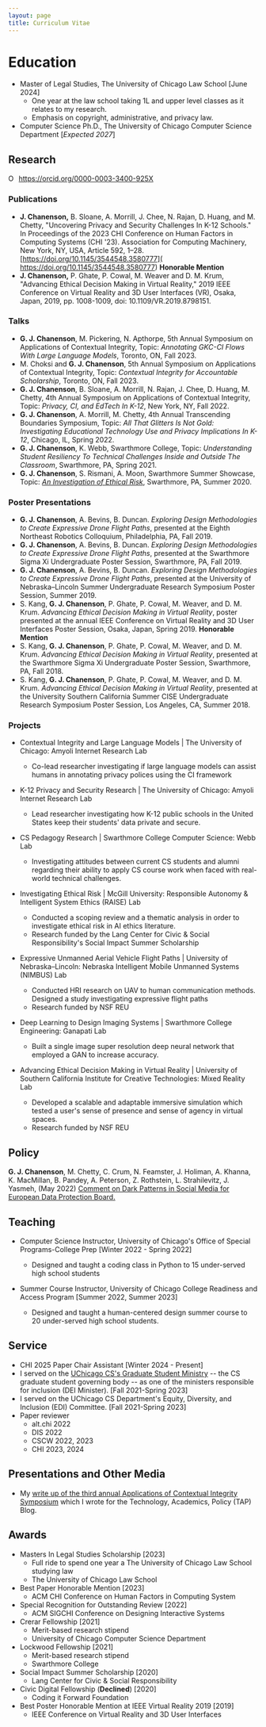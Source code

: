 ```yaml
---
layout: page
title: Curriculum Vitae 
---
```


# Education 

- Master of Legal Studies, The University of Chicago Law School [June 2024]
  - One year at the law school taking 1L and upper level classes as it relates to my research.
  - Emphasis on copyright, administrative, and privacy law.
- Computer Science Ph.D., The University of Chicago Computer Science Department [*Expected 2027*]



## Research 

<div itemscope itemtype="https://schema.org/Person"><a itemprop="sameAs" content="https://orcid.org/0000-0003-3400-925X" href="https://orcid.org/0000-0003-3400-925X" target="orcid.widget" rel="me noopener noreferrer" style="vertical-align:top;"><img src="https://orcid.org/sites/default/files/images/orcid_16x16.png" style="width:1em;margin-right:.5em;" alt="ORCID iD icon">https://orcid.org/0000-0003-3400-925X</a></div>

### Publications 

*  **J. Chanenson,** B. Sloane,  A. Morrill, J. Chee, N. Rajan, D. Huang,  and M. Chetty, "Uncovering Privacy and Security Challenges In K-12  Schools." In Proceedings of the 2023 CHI Conference on Human Factors in Computing Systems (CHI '23). Association for Computing Machinery, New York, NY, USA, Article 592, 1–28. [https://doi.org/10.1145/3544548.3580777]( https://doi.org/10.1145/3544548.3580777) **Honorable Mention**
*  **J. Chanenson,** P. Ghate, P. Cowal, M. Weaver and D. M. Krum, "Advancing Ethical Decision Making in Virtual Reality," 2019 IEEE Conference on Virtual Reality and 3D User Interfaces (VR), Osaka, Japan, 2019, pp. 1008-1009, doi: 10.1109/VR.2019.8798151.


### Talks
* **G. J. Chanenson**, M. Pickering, N. Apthorpe, 5th Annual Symposium on Applications of Contextual Integrity, Topic: *Annotating GKC-CI Flows With Large Language Models*, Toronto, ON, Fall 2023.
* M. Choksi and **G. J. Chanenson**, 5th Annual Symposium on Applications of Contextual Integrity, Topic: *Contextual Integrity for Accountable Scholarship*, Toronto, ON, Fall 2023.
* **G. J. Chanenson**, B. Sloane, A. Morrill, N. Rajan, J. Chee, D. Huang, M. Chetty, 4th Annual Symposium on Applications of Contextual Integrity, Topic: *Privacy, CI, and EdTech In K-12*, New York, NY, Fall 2022.
* **G. J. Chanenson**, A. Morrill, M. Chetty, 4th Annual Transcending Boundaries Symposium, Topic: *All That Glitters Is Not Gold: Investigating Educational Technology Use and Privacy Implications In K-12*, Chicago, IL, Spring 2022.
* **G. J. Chanenson**, K. Webb, Swarthmore College, Topic: *Understanding Student Resiliency To Technical Challenges Inside and Outside The Classroom*, Swarthmore, PA, Spring 2021.
* **G. J. Chanenson**, S. Rismani, A. Moon, Swarthmore Summer Showcase, Topic: [*An Investigation of Ethical Risk*](https://www.youtube.com/embed/1vlUv7Xr8hA), Swarthmore, PA, Summer 2020.

### Poster Presentations 

* **G. J. Chanenson**, A. Bevins, B. Duncan. *Exploring Design Methodologies to Create Expressive Drone Flight Paths*, presented at the Eighth Northeast Robotics Colloquium, Philadelphia, PA, Fall 2019.
* **G. J. Chanenson**, A. Bevins, B. Duncan. *Exploring Design Methodologies to Create Expressive Drone Flight Paths*, presented at the Swarthmore Sigma Xi Undergraduate Poster Session, Swarthmore, PA, Fall 2019.
* **G. J. Chanenson**, A. Bevins, B. Duncan. *Exploring Design Methodologies to Create Expressive Drone Flight Paths*, presented at the University of Nebraska–Lincoln Summer Undergraduate Research Symposium Poster Session, Summer 2019.
* S. Kang, **G. J. Chanenson**, P. Ghate, P. Cowal, M. Weaver, and D. M. Krum. *Advancing Ethical Decision Making in Virtual Reality*, poster presented at the annual IEEE Conference on Virtual Reality and 3D User Interfaces Poster Session, Osaka, Japan, Spring 2019. **Honorable Mention**
* S. Kang, **G. J. Chanenson**, P. Ghate, P. Cowal, M. Weaver, and D. M. Krum. *Advancing Ethical Decision Making in Virtual Reality*, presented at the Swarthmore Sigma Xi Undergraduate Poster Session, Swarthmore, PA, Fall 2018.
* S. Kang, **G. J. Chanenson**, P. Ghate, P. Cowal, M. Weaver, and D. M. Krum. *Advancing Ethical Decision Making in Virtual Reality*, presented at the University Southern California Summer CISE Undergraduate Research Symposium Poster Session, Los Angeles, CA, Summer 2018.

### Projects

* Contextual Integrity and Large Language Models \| The University of Chicago: Amyoli Internet Research Lab
  * Co-lead researcher investigating if large language models can assist humans in annotating privacy polices using the CI framework

* K-12 Privacy and Security Research \| The University of Chicago: Amyoli Internet Research Lab
  * Lead researcher investigating how K-12 public schools in the United States keep their students' data private and secure.
* CS Pedagogy Research \| Swarthmore College Computer Science: Webb Lab
  * Investigating attitudes between current CS students and alumni regarding their ability to apply CS course work when faced with real-world technical challenges.
* Investigating Ethical Risk \| McGill University: Responsible Autonomy & Intelligent System Ethics (RAISE) Lab
  * Conducted a scoping review and a thematic analysis in order to investigate ethical risk in AI ethics literature.
  * Research funded by the Lang Center for Civic & Social Responsibility's  Social Impact Summer Scholarship
* Expressive Unmanned Aerial Vehicle Flight Paths \| University of Nebraska–Lincoln: Nebraska Intelligent Mobile Unmanned Systems (NIMBUS) Lab
  * Conducted HRI research on UAV to human communication methods. Designed a study investigating expressive flight paths
  * Research funded by NSF REU
* Deep Learning to Design Imaging Systems \| Swarthmore College Engineering: Ganapati Lab
  * Built a single image super resolution deep neural network that employed a GAN to increase accuracy.
* Advancing Ethical Decision Making in Virtual Reality \| University of Southern California Institute for Creative Technologies: Mixed Reality Lab
  * Developed a scalable and adaptable immersive simulation which tested a user's sense of presence and sense of agency in virtual spaces.
  * Research funded by NSF REU



## Policy 

**G. J. Chanenson**, M. Chetty, C. Crum, N. Feamster, J. Holiman, A. Khanna, K. MacMillan, B. Pandey, A. Peterson, Z. Rothstein, L. Strahilevitz, J. Yasmeh, (May 2022) [Comment on Dark Patterns in Social Media for European Data Protection Board.](https://cpb-us-w2.wpmucdn.com/voices.uchicago.edu/dist/1/2826/files/2022/06/EDPB_Comment_Final.pdf) 



## Teaching 

* Computer Science Instructor, University of Chicago's Office of Special Programs-College Prep [Winter 2022 - Spring 2022]
  * Designed and taught a coding class in Python to 15 under-served high school students

* Summer Course Instructor, University of Chicago College Readiness and Access Program  [Summer 2022, Summer 2023]
  * Designed and taught a human-centered design summer course to 20 under-served high school students.




## Service

* CHI 2025 Paper Chair Assistant [Winter 2024 - Present]
* I served on the [UChicago CS's Graduate Student Ministry](https://www.cs.uchicago.edu/graduate/graduate-student-representatives/) -- the CS graduate student governing body -- as one of the ministers responsible for inclusion (DEI Minister). [Fall 2021-Spring 2023]
* I served on the UChicago CS Department's Equity, Diversity, and Inclusion (EDI) Committee. [Fall 2021-Spring 2023]
* Paper reviewer
  * alt.chi 2022
  * DIS 2022 
  * CSCW 2022, 2023 
  * CHI 2023, 2024  




## Presentations and Other Media

* My [write up of the third annual Applications of Contextual Integrity Symposium](https://www.techpolicy.com/Report-from-3rd-Symposium-on-Applications-of-Contextual-Integrity_TH-012822.aspx) which I wrote for the Technology, Academics, Policy (TAP) Blog.



## Awards 

* Masters In Legal Studies Scholarship [2023]
  * Full ride to spend one year a The University of Chicago Law School studying law 
  * The University of Chicago Law School
* Best Paper Honorable Mention [2023]
  * ACM CHI Conference on Human Factors in Computing System
* Special Recognition for Outstanding Review [2022]
  * ACM SIGCHI Conference on Designing Interactive Systems
* Crerar Fellowship [2021]
  * Merit-based research stipend
  * University of Chicago Computer Science Department
* Lockwood Fellowship [2021]
  * Merit-based research stipend
  * Swarthmore College
* Social Impact Summer Scholarship [2020]
  * Lang Center for Civic & Social Responsibility
* Civic Digital Fellowship (**Declined**) [2020]
  * Coding it Forward Foundation
* Best Poster Honorable Mention at IEEE Virtual Reality 2019 [2019]
  * IEEE Conference on Virtual Reality and 3D User Interfaces
